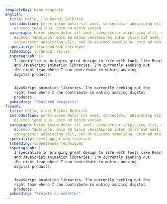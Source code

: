 ```yaml
---
templateKey: home-template
english:
  title: Hello, I'm Roshdi Belhirsh
  introduction: Lorem ipsum dolor sit amet, consectetur adipiscing elit, sed do
    eiusmod temaliqua, enim ad minim veniam
  paragraph: Lorem ipsum dolor sit amet, consectetur adipiscing elit, sed do
    eiusmod temaliqua, enim ad minim veniamLorem ipsum dolor sit amet,
    consectetur adipiscing elit, sed do eiusmod temaliqua, enim ad minim veniam
  speciality: frontend web developer
  tsheading: Technical skills
  tsparagraph: |-
    I specialize in bringing great design to life with tools like React
    and JavaScript animation libraries. I'm currently seeking out
    the right team where I can contribute in making amazing
    digital products.


    JavaScript animation libraries. I'm currently seeking out the
    right team where I can contribute in making amazing digital
    products.
  psheading: "Featured projects:"
french:
  title: Hello, c'est Rochdi Belhirch
  introduction: Lorem ipsum dolor sit amet, consectetur adipiscing elit, sed do
    eiusmod temaliqua, enim ad minim veniam
  paragraph: Lorem ipsum dolor sit amet, consectetur adipiscing elit, sed do
    eiusmod temaliqua, enim ad minim veniamLorem ipsum dolor sit amet,
    consectetur adipiscing elit, sed do eiusmod temaliqua, enim ad minim veniam
  speciality: développeur web frontend
  tsheading: Compétences techniques
  tsparagraph: |-
    I specialize in bringing great design to life with tools like React
    and JavaScript animation libraries. I'm currently seeking out
    the right team where I can contribute in making amazing
    digital products.


    JavaScript animation libraries. I'm currently seeking out the
    right team where I can contribute in making amazing digital
    products.
  psheading: "Projets en vedette:"
---
```

